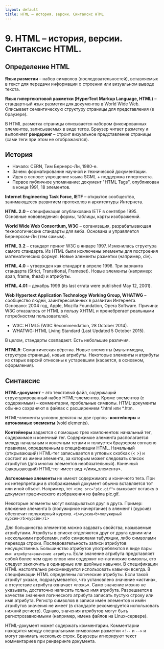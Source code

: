 ```yaml
---
layout: default
title: HTML – история, версии. Синтаксис HTML
---
```


# 9. HTML – история, версии. Синтаксис HTML.

## Определение HTML

**Язык разметки** – набор символов (последовательностей), вставляемых в текст для передачи информации о строении или визуальном выводе текста.

**Язык гипертекстовой разметки (HyperText Markup Language, HTML)** – стандартный язык разметки для документов в World Wide Web. Описывает семантическую структуру страницы для представления (в браузере).

В HTML разметка страницы описывается набором фиксированных элементов, записываемых в виде тегов. Браузер читает разметку и выполняет **рендеринг** – строит визуальное представление страницы (сами теги при этом не отображаются).

## История

* Начало: CERN, Тим Бернерс-Ли, 1980-e.
* Зачем: форматирование научной и технической документации.
* Идея в основе: упрощение языка SGML + поддержка гипертекста.
* Первое публичное упоминание: документ "HTML Tags", опубликован в конце 1991, 18 элементов.

**Internet Engineering Task Force, IETF** – открытое сообщество, занимающееся развитием протоколов и архитектуры Интернета.

**HTML 2.0** – спецификация опубликована IETF в сентябре 1995. Основные нововведения: формы, таблицы, карты изображений.

**World Wide Web Consortium, W3C** – организация, разрабатывающая технологические стандарты для веба. Основана и управляется Бернерсом-Ли (тем самым).

**HTML 3.2** – стандарт принят W3C в январе 1997. Изменилась структура самого стандарта. Из HTML были исключены элементы для построения математических формул. Новые элементы разметки (например, div).

**HTML 4.0** – утвержден как стандарт в апреле 1998. Три варианта стандарта (Strict, Transitional, Frameset). Новые элементы (например: span, frame, thead) и атрибуты.

**HTML 4.01** – декабрь 1999 (its last errata were published May 12, 2001).

**Web Hypertext Application Technology Working Group, WHATWG** – сообщество людей, заинтересованных в развитии Интернета. Основано: 2004 год, Apple, Mozilla Foundation, Opera Software. Причина: W3C отказалось от HTML в пользу XHTML и пренебрегает реальными потребностям пользователей.

* W3C: HTML5 (W3C Recommendation, 28 October 2014).
* WHATWG: HTML Living Standard (Last Updated 5 October 2015).

В целом, стандарты совпадают. Есть небольшие различия.

**HTML5**: Семантическая вёрстка. Новые элементы (мультимедиа, структура страницы), новые атрибуты. Некоторые элементы и атрибуты из старых версий отнесены к устаревшим (касается, в основном, оформления).

## Синтаксис

**HTML-документ** – это текстовый файл, содержащий структурированный набор HTML-элементов. Кроме элементов (с содержимым) – комментарии, пробельные символы. HTML-документы обычно сохраняют в файлах с расширением *.html или *.htm.

HTML-элементы условно делятся на две группы: **контейнеры** и **автономные элементы** (void elements).

**Контейнеры** задаются с помощью трех компонентов: начальный тег, содержимое и конечный тег. Содержимое элемента располагается между начальным и конечным тегами и толкуется браузером согласно правилам, определенным в спецификации HTML. Начальный (открывающий) HTML-тег записывается в угловых скобках (< >) и состоит из имени элемента, за которым может следовать список атрибутов (для многих элементов необязательный). Конечный (закрывающий) HTML-тег имеет вид </имя_элемента>.

**Автономные элементы** не имеют содержимого и конечного тега. При их интерпретации в отображаемый документ обычно вставляется тот или иной объект. Например, тег `<img src="pic.gif">` вызывает вставку в документ графического изображения из файла pic.gif.

Некоторые элементы могут вкладываться друг в друга. Пример: вложение элемента b (полужирное начертание) в элемент i (курсив) обеспечит полужирный курсив. `<i>курсив<b>полужирный курсив</b>курсив</i>`

Для большинства элементов можно задавать свойства, называемые атрибутами. Атрибуты в списке отделяются друг от друга одним или несколькими пробелами, либо символами табуляции, либо символами перевода строки. Последовательность записи атрибутов несущественна. Большинство атрибутов употребляются в виде пары `имя атрибута=значение атрибута`. Если значение атрибута представляет собой более чем одно слово или содержит не-латинские символы, его следует заключить в одинарные или двойные кавычки. В спецификации HTML настоятельно рекомендуется использовать кавычки всегда. В спецификации HTML определены логические атрибуты. Если такой атрибут указан, подразумевается, что установлено значение «истина», а отсутствие атрибута означает «ложь». Само значение можно не указывать, достаточно написать только имя атрибута. Разрешается в качестве значения логического атрибута записать пустую строку или имя атрибута. Регистр символов в записи имён элементов и имён атрибутов значения не имеет (в стандарте рекомендуется использовать нижний регистр). Однако, значения атрибутов могут быть регистрозависимыми (например, имена файлов на Linux-сервере).

HTML-документ может содержать комментарии. Комментарии находятся между специальными символами разметки `<!--` и `-->` и могут занимать несколько строк. Браузеры игнорируют текст комментариев при рендеринге документа.